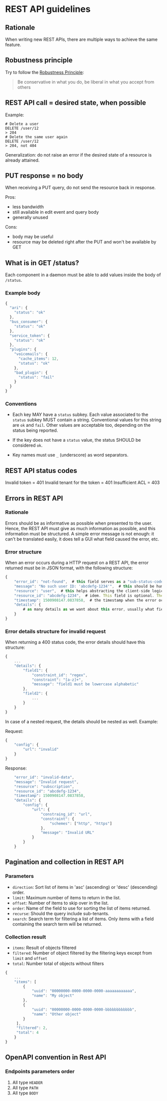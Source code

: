 # REST API guidelines

## Rationale

When writing new REST APIs, there are multiple ways to achieve the same feature.


## Robustness principle

Try to follow the [Robustness Principle](https://en.wikipedia.org/wiki/Robustness_principle):

> Be conservative in what you do, be liberal in what you accept from others

## REST API call = desired state, when possible

Example:

```ShellSession
# Delete a user
DELETE /user/12
> 204
# Delete the same user again
DELETE /user/12
> 204, not 404
```

Generalization: do not raise an error if the desired state of a resource is already attained.

## PUT response = no body

When receiving a PUT query, do not send the resource back in response.

Pros:
- less bandwidth
- still available in edit event and query body
- generally unused

Cons:
- body may be useful
- resource may be deleted right after the PUT and won't be available by GET

## What is in GET /status?

Each component in a daemon must be able to add values inside the body of `/status`.

### Example body

```Javascript
{
  "ari": {
    "status": "ok"
  },
  "bus_consumer": {
    "status": "ok"
  },
  "service_token": {
    "status": "ok"
  },
  "plugins": {
    "voicemails": {
      "cache_items": 12,
      "status": "ok"
    },
    "bad_plugin": {
      "status": "fail"
    }
  }
}
```

### Conventions

* Each key MAY have a `status` subkey. Each value associated to the `status` subkey MUST contain a string. Conventional values for this string are `ok` and `fail`. Other values are acceptable too, depending on the status being reported.

* If the key does not have a `status` value, the status SHOULD be considered `ok`.

* Key names must use `_` (underscore) as word separators.

## REST API status codes

Invalid token = 401
Invalid tenant for the token = 401
Insufficient ACL = 403

## Errors in REST API

### Rationale

Errors should be as informative as possible when presented to the user. Hence, the REST API must give as much information as possible, and this information must be structured. A simple error message is not enough: it can't be translated easily, it does tell a GUI what field caused the error, etc.

### Error structure

When an error occurs during a HTTP request on a REST API, the error returned must be in JSON format, with the following structure:

```Javascript
{
    "error_id": "not-found",  # this field serves as a "sub-status-code", e.g. to distinguish between two different 400 status codes that don't have the same cause
    "message": "No such user ID: 'abcdefg-1234'",  # this should be human-readable
    "resource": "user",  # this helps abstracting the client-side logic, giving back the context of the request
    "resource_id": "abcdefg-1234",  # idem. This field is optional. The value may be a dictionary.
    "timestamp": 1500908147.0837858,  # the timestamp when the error occured
    "details": {
        # as many details as we want about this error, usually what field is invalid and why
    }
}
```

### Error details structure for invalid request

When returning a 400 status code, the error details should have this structure:

```Javascript
{
    ...
    "details": {
        "field1": {
            "constraint_id": "regex",
            "constraint": "[a-z]+",
            "message": "field1 must be lowercase alphabetic"
        },
        "field2": {
            ...
        }
    }
}
```

In case of a nested request, the details should be nested as well. Example:

Request:
```Javascript
{
    "config": {
        "url": "invalid"
    }
}
```

Response:
```Javascript
    "error_id": "invalid-data",
    "message": "Invalid request",
    "resource": "subscription",
    "resource_id": "abcdefg-1234",
    "timestamp": 1500908147.0837858,
    "details": {
        "config": {
            "url": {
                "constraing_id": "url",
                "constraint": {
                    "schemes": ["http", "https"]
                },
                "message": "Invalid URL"
            }
        }
    }
```

## Pagination and collection in REST API

### Parameters

* `direction`: Sort list of items in 'asc' (ascending) or 'desc' (descending) order.
* `limit`: Maximum number of items to return in the list.
* `offset`: Number of items to skip over in the list.
* `order`: Name of the field to use for sorting the list of items returned.
* `recurse`: Should the query include sub-tenants.
* `search`: Search term for filtering a list of items. Only items with a field containing the search term will be returned.

### Collection result

* `items`: Result of objects filtered
* `filtered`: Number of object filtered by the filtering keys except from `limit` and `offset`
* `total`: Number total of objects without filters

```Javascript
{
    ...
    "items": [
        {
            "uuid": "00000000-0000-0000-0000-aaaaaaaaaaaa",
            "name": "My object"
        },
        {
            "uuid": "00000000-0000-0000-0000-bbbbbbbbbbbb",
            "name": "Other object"
        }
     ],
     "filtered": 2,
     "total": 4
    }
}
```
## OpenAPI convention in Rest API

### Endpoints parameters order

1. All type `HEADER`
2. All type `PATH`
3. All type `BODY`
